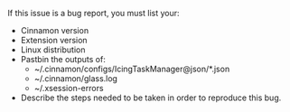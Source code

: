 If this issue is a bug report, you must list your: 

  - Cinnamon version
  - Extension version
  - Linux distribution
  - Pastbin the outputs of:
    - ~/.cinnamon/configs/IcingTaskManager@json/*.json
    - ~/.cinnamon/glass.log
    - ~/.xsession-errors
  - Describe the steps needed to be taken in order to reproduce this bug.

